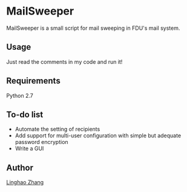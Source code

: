 MailSweeper
=========
MailSweeper is a small script for mail sweeping in FDU's mail system.

Usage
-----
Just read the comments in my code and run it!

Requirements
------------
Python 2.7

To-do list
----------
- Automate the setting of recipients
- Add support for multi-user configuration with simple but adequate password encryption
- Write a GUI

Author
------
[Linghao Zhang](mailto:linghaozh@gmail.com)
